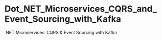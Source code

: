 # Dot_NET_Microservices_CQRS_and_Event_Sourcing_with_Kafka
 .NET Microservices: CQRS & Event Sourcing with Kafka 
